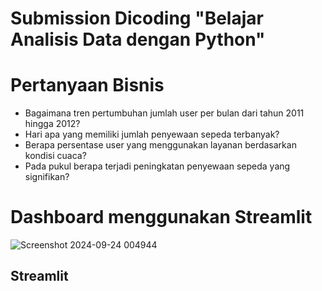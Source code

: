 # Submission Dicoding "Belajar Analisis Data dengan Python"

# Pertanyaan Bisnis
- Bagaimana tren pertumbuhan jumlah user per bulan dari tahun 2011 hingga 2012?
- Hari apa yang memiliki jumlah penyewaan sepeda terbanyak?
- Berapa persentase user yang menggunakan layanan berdasarkan kondisi cuaca?
- Pada pukul berapa terjadi peningkatan penyewaan sepeda yang signifikan?

# Dashboard menggunakan Streamlit
![Screenshot 2024-09-24 004944](https://github.com/user-attachments/assets/3a25bddc-486d-48a1-8ffa-1581776846a0)

## Streamlit
